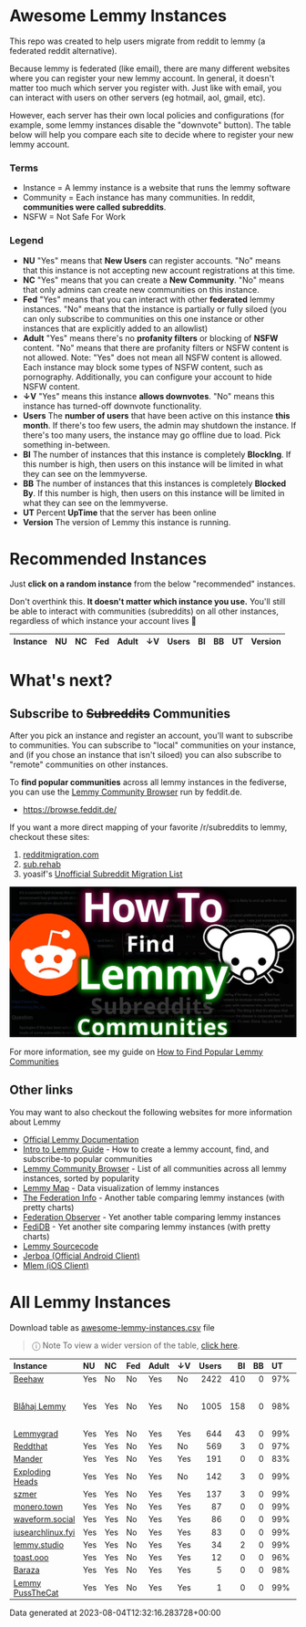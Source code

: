 
# Awesome Lemmy Instances

This repo was created to help users migrate from reddit to lemmy (a federated reddit alternative).

Because lemmy is federated (like email), there are many different websites where you can register your new lemmy account. In general, it doesn't matter too much which server you register with. Just like with email, you can interact with users on other servers (eg hotmail, aol, gmail, etc).

However, each server has their own local policies and configurations (for example, some lemmy instances disable the "downvote" button). The table below will help you compare each site to decide where to register your new lemmy account.

### Terms

 * Instance = A lemmy instance is a website that runs the lemmy software
 * Community = Each instance has many communities. In reddit, **communities were called subreddits**.
 * NSFW = Not Safe For Work

### Legend

 * **NU** "Yes" means that **New Users** can register accounts. "No" means that this instance is not accepting new account registrations at this time.
 * **NC** "Yes" means that you can create a **New Community**. "No" means that only admins can create new communities on this instance.
 * **Fed** "Yes" means that you can interact with other **federated** lemmy instances. "No" means that the instance is partially or fully siloed (you can only subscribe to communities on this one instance or other instances that are explicitly added to an allowlist)
 * **Adult** "Yes" means there's no **profanity filters** or blocking of **NSFW** content. "No" means that there are profanity filters or NSFW content is not allowed. Note: "Yes" does not mean all NSFW content is allowed. Each instance may block some types of NSFW content, such as pornography. Additionally, you can configure your account to hide NSFW content. 
 * **↓V** "Yes" means this instance **allows downvotes**. "No" means this instance has turned-off downvote functionality.
 * **Users** The **number of users** that have been active on this instance **this month**. If there's too few users, the admin may shutdown the instance. If there's too many users, the instance may go offline due to load. Pick something in-between.
 * **BI** The number of instances that this instance is completely **BlockIng**. If this number is high, then users on this instance will be limited in what they can see on the lemmyverse.
 * **BB** The number of instances that this instances is completely **Blocked By**. If this number is high, then users on this instance will be limited in what they can see on the lemmyverse.
 * **UT** Percent **UpTime** that the server has been online
 * **Version** The version of Lemmy this instance is running.

# Recommended Instances

Just **click on a random instance** from the below "recommended" instances.

Don't overthink this. **It doesn't matter which instance you use.** You'll still be able to interact with communities (subreddits) on all other instances, regardless of which instance your account lives 🙂

| Instance   | NU   | NC   | Fed   | Adult   | ↓V   | Users   | BI   | BB   | UT   | Version   |
|------------|------|------|-------|---------|------|---------|------|------|------|-----------|

# What's next?

## Subscribe to ~~Subreddits~~ Communities

After you pick an instance and register an account, you'll want to subscribe to communities. You can subscribe to "local" communities on your instance, and (if you chose an instance that isn't siloed) you can also subscribe to "remote" communities on other instances.

To **find popular communities** across all lemmy instances in the fediverse, you can use the [Lemmy Community Browser](https://browse.feddit.de/) run by feddit.de.

 * https://browse.feddit.de/

If you want a more direct mapping of your favorite /r/subreddits to lemmy, checkout these sites:

1. [redditmigration.com](https://redditmigration.com/)
1. [sub.rehab](https://sub.rehab/?visibleServices=lemmy)
1. yoasif's [Unofficial Subreddit Migration List](https://www.quippd.com/writing/2023/06/15/unofficial-subreddit-migration-list-lemmy-kbin-etc.html)


<a href="https://tech.michaelaltfield.net/2023/06/11/lemmy-migration-find-subreddits-communities/"><img src="lemmy-migration-find-subreddits-communities.jpg" alt="How To Find Lemmy Communities" /></a>

For more information, see my guide on [How to Find Popular Lemmy Communities](https://tech.michaelaltfield.net/2023/06/11/lemmy-migration-find-subreddits-communities/)

## Other links

You may want to also checkout the following websites for more information about Lemmy

 * [Official Lemmy Documentation](https://join-lemmy.org/docs/en/index.html)
 * [Intro to Lemmy Guide](https://tech.michaelaltfield.net/2023/06/11/lemmy-migration-find-subreddits-communities/) - How to create a lemmy account, find, and subscribe-to popular communities
 * [Lemmy Community Browser](https://browse.feddit.de/) - List of all communities across all lemmy instances, sorted by popularity
 * [Lemmy Map](https://lemmymap.feddit.de) - Data visualization of lemmy instances
 * [The Federation Info](https://the-federation.info/platform/73) - Another table comparing lemmy instances (with pretty charts)
 * [Federation Observer](https://lemmy.fediverse.observer/list) - Yet another table comparing lemmy instances
 * [FediDB](https://fedidb.org/software/lemmy) - Yet another site comparing lemmy instances (with pretty charts)
 * [Lemmy Sourcecode](https://github.com/LemmyNet/lemmy)
 * [Jerboa (Official Android Client)](https://f-droid.org/packages/com.jerboa/)
 * [Mlem (iOS Client)](https://testflight.apple.com/join/xQfmkJhc)


# All Lemmy Instances

Download table as <a href="https://raw.githubusercontent.com/maltfield/awesome-lemmy-instances/main/awesome-lemmy-instances.csv" target="_blank" download>awesome-lemmy-instances.csv</a> file

> ⓘ Note To view a wider version of the table, [click here](README.md).

| Instance                                          | NU   | NC   | Fed   | Adult   | ↓V   |   Users |   BI |   BB | UT   | Version                        |
|:--------------------------------------------------|:-----|:-----|:------|:--------|:-----|--------:|-----:|-----:|:-----|:-------------------------------|
| [Beehaw](https://beehaw.org)                      | Yes  | No   | No    | Yes     | No   |    2422 |  410 |    0 | 97%  | 0.18.2                         |
| [Blåhaj Lemmy](https://lemmy.blahaj.zone)         | Yes  | Yes  | No    | Yes     | No   |    1005 |  158 |    0 | 98%  | 0.18.2-rc.2-50-g08455003c-kt.2 |
| [Lemmygrad](https://lemmygrad.ml)                 | Yes  | Yes  | No    | Yes     | Yes  |     644 |   43 |    0 | 99%  | 0.18.3                         |
| [Reddthat](https://reddthat.com)                  | Yes  | Yes  | No    | Yes     | No   |     569 |    3 |    0 | 97%  | 0.18.2                         |
| [Mander](https://mander.xyz)                      | Yes  | Yes  | No    | Yes     | Yes  |     191 |    0 |    0 | 83%  | 0.18.3                         |
| [Exploding Heads](https://exploding-heads.com)    | Yes  | Yes  | No    | Yes     | No   |     142 |    3 |    0 | 99%  | 0.18.3                         |
| [szmer](https://szmer.info)                       | Yes  | Yes  | No    | Yes     | Yes  |     137 |    3 |    0 | 99%  | 0.18.1                         |
| [monero.town](https://monero.town)                | Yes  | Yes  | No    | Yes     | Yes  |      87 |    0 |    0 | 99%  | 0.18.1                         |
| [waveform.social](https://waveform.social)        | Yes  | Yes  | No    | Yes     | Yes  |      86 |    0 |    0 | 99%  | 0.18.1                         |
| [iusearchlinux.fyi](https://iusearchlinux.fyi)    | Yes  | Yes  | No    | Yes     | Yes  |      83 |    0 |    0 | 99%  | 0.18.3                         |
| [lemmy.studio](https://lemmy.studio)              | Yes  | Yes  | No    | Yes     | Yes  |      34 |    2 |    0 | 99%  | 0.18.3                         |
| [toast.ooo](https://toast.ooo)                    | Yes  | Yes  | No    | Yes     | Yes  |      12 |    0 |    0 | 96%  | 0.18.3                         |
| [Baraza](https://baraza.africa)                   | Yes  | Yes  | No    | Yes     | Yes  |       5 |    0 |    0 | 98%  | 0.18.2                         |
| [Lemmy  PussTheCat](https://lemmy.pussthecat.org) | Yes  | Yes  | No    | Yes     | Yes  |       1 |    0 |    0 | 99%  | 0.18.3                         |

Data generated at 2023-08-04T12:32:16.283728+00:00
